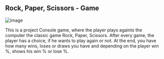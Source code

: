 ## Rock, Paper, Scissors - Game

![image](https://github.com/user-attachments/assets/4b95743e-4a23-4aa9-9c36-c56c6034b0a1)

This is a project Console game, where the player plays againts the computer the classic game Rock, Paper, Scissors.
After every game, the player has a choice, if he wants to play again or not.
At the end, you have how many wins, loses or draws you have and depending on the player win %, shows his win % or lose %.

